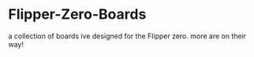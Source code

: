 # Flipper-Zero-Boards
a collection of boards ive designed for the Flipper zero. more are on their way!
